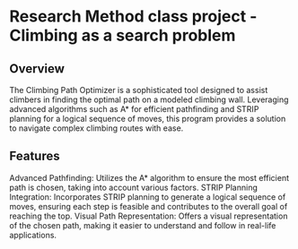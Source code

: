 # Research Method class project - Climbing as a search problem

## Overview
The Climbing Path Optimizer is a sophisticated tool designed to assist climbers in finding the optimal path on a modeled climbing wall. Leveraging advanced algorithms such as A* for efficient pathfinding and STRIP planning for a logical sequence of moves, this program provides a solution to navigate complex climbing routes with ease.

## Features
Advanced Pathfinding: Utilizes the A* algorithm to ensure the most efficient path is chosen, taking into account various factors.
STRIP Planning Integration: Incorporates STRIP planning to generate a logical sequence of moves, ensuring each step is feasible and contributes to the overall goal of reaching the top.
Visual Path Representation: Offers a visual representation of the chosen path, making it easier to understand and follow in real-life applications.
